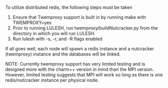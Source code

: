 To utilize distributed redis, the following steps must be taken

1. Ensure that Twemproxy support is built in by running make with TWEMPROXY=yes
2. Prior to running LULESH, run twemproxy/buildNutcracker.py from the directory in which you will run LULESH.
3. Run lulesh with -s, -r, and -R flags enabled

If all goes well, each node will spawn a redis instance and a nutcracker (twemproxy) instance and the databases will be linked.

NOTE: Currently twemproxy support has very limited testing and is designed more with the charm++ version in mind than the MPI version. However, limited testing suggests that MPI will work so long as there is one redis/nutcracker instance per physical node.

